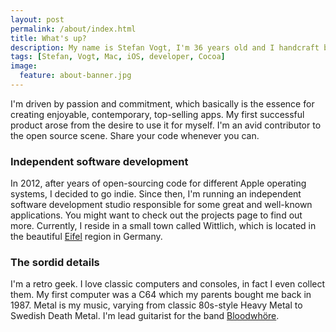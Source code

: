 ```yaml
---
layout: post
permalink: /about/index.html
title: What's up?
description: My name is Stefan Vogt, I'm 36 years old and I handcraft beautiful apps for Mac OS X and iOS.
tags: [Stefan, Vogt, Mac, iOS, developer, Cocoa]
image:
  feature: about-banner.jpg
---
```


I'm driven by passion and commitment, which basically is the essence for creating enjoyable, contemporary, top-selling apps. My first successful product arose from the desire to use it for myself. I'm an avid contributor to the open source scene. Share your code whenever you can.

### Independent software development
In 2012, after years of open-sourcing code for different Apple operating systems, I decided to go indie. Since then, I'm running an independent software development studio responsible for some great and well-known applications. You might want to check out the projects page to find out more. Currently, I reside in a small town called Wittlich, which is located in the beautiful [Eifel](http://en.wikipedia.org/wiki/Eifel) region in Germany. 

### The sordid details
I'm a retro geek. I love classic computers and consoles, in fact I even collect them. My first computer was a C64 which my parents bought me back in 1987. Metal is my music, varying from classic 80s-style Heavy Metal to Swedish Death Metal. I'm lead guitarist for the band [Bloodwhöre](http://bloodwhore.net). 